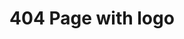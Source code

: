 ---
title: 404 Page with logo
category: Marketing
paid: true
isActive: true
ltr: {"react":{"jsxCss":[],"jsxTail":[{"label":"App.jsx","code":"export default () => {\n    return (\n        <main>\n            <div className=\"max-w-screen-xl mx-auto px-4 flex items-center justify-start h-screen md:px-8\">\n                <div className=\"max-w-lg mx-auto text-center\">\n                    <div className=\"pb-6\">\n                        <img src=\"https://floatui.com/logo.svg\" width={150} className=\"mx-auto\" />\n                    </div>\n                    <h3 className=\"text-gray-800 text-4xl font-semibold sm:text-5xl\">\n                        Page not found\n                    </h3>\n                    <p className=\"text-gray-600 mt-3\">\n                        Sorry, the page you are looking for could not be found or has been removed.\n                    </p>\n                </div>\n            </div>\n        </main>\n    )\n}"}]},"preview":"function App() {\n    return (\n        <main style={{height: \"680px\"}}>\n            <div className=\"max-w-screen-xl mx-auto px-4 flex items-center justify-start h-screen md:px-8\">\n                <div className=\"max-w-lg mx-auto text-center\">\n                    <div className=\"pb-6\">\n                        <img src=\"https://floatui.com/logo.svg\" width={150} className=\"mx-auto\" />\n                    </div>\n                    <h3 className=\"text-gray-800 text-4xl font-semibold sm:text-5xl\">\n                        Page not found\n                    </h3>\n                    <p className=\"text-gray-600 mt-3\">\n                        Sorry, the page you are looking for could not be found or has been removed.\n                    </p>\n                </div>\n            </div>\n        </main>\n    )\n}","vue":{"vueCss":[],"vueTail":[]}}
rtl: {"vue":{"vueCss":[],"vueTail":[]},"preview":"function App() {\n    return (\n        <main style={{height: \"680px\"}}>\n            <div className=\"max-w-screen-xl mx-auto px-4 flex items-center justify-start h-screen md:px-8\">\n                <div className=\"max-w-lg mx-auto text-center\">\n                    <div className=\"pb-6\">\n                        <img src=\"https://floatui.com/logo.svg\" width={150} className=\"mx-auto\" />\n                    </div>\n                    <h3 className=\"text-gray-800 text-4xl font-semibold sm:text-5xl\">\n                        الصفحة غير موجودة\n                    </h3>\n                    <p className=\"text-gray-600 mt-3\">\n                        عذرا، الصفحة التي تبحث عنها لا يمكن العثور عليها أو قد تم إزالتها.\n                    </p>\n                </div>\n            </div>\n        </main>\n    )\n}","react":{"jsxCss":[],"jsxTail":[{"label":"App.jsx","code":"export default () => {\n    return (\n        <main>\n            <div className=\"max-w-screen-xl mx-auto px-4 flex items-center justify-start h-screen md:px-8\">\n                <div className=\"max-w-lg mx-auto text-center\">\n                    <div className=\"pb-6\">\n                        <img src=\"https://floatui.com/logo.svg\" width={150} className=\"mx-auto\" />\n                    </div>\n                    <h3 className=\"text-gray-800 text-4xl font-semibold sm:text-5xl\">\n                        الصفحة غير موجودة\n                    </h3>\n                    <p className=\"text-gray-600 mt-3\">\n                        عذرا، الصفحة التي تبحث عنها لا يمكن العثور عليها أو قد تم إزالتها.\n                    </p>\n                </div>\n            </div>\n        </main>\n    )\n}"}]}}
slug: /404-pages
id: 1c645a68-e17f-4738-9822-708eee4dee17
created_at: 1671312965966
---